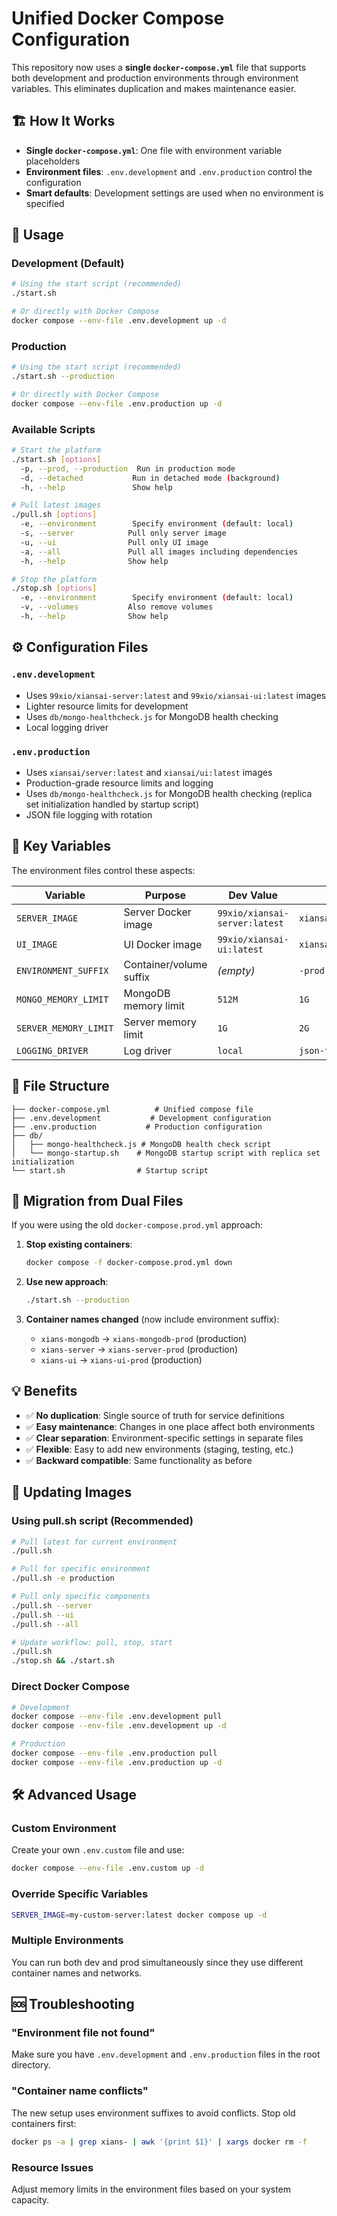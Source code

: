 # Unified Docker Compose Configuration

This repository now uses a **single `docker-compose.yml`** file that supports both development and production environments through environment variables. This eliminates duplication and makes maintenance easier.

## 🏗️ How It Works

- **Single `docker-compose.yml`**: One file with environment variable placeholders
- **Environment files**: `.env.development` and `.env.production` control the configuration
- **Smart defaults**: Development settings are used when no environment is specified

## 🚀 Usage

### Development (Default)
```bash
# Using the start script (recommended)
./start.sh

# Or directly with Docker Compose
docker compose --env-file .env.development up -d
```

### Production
```bash
# Using the start script (recommended)
./start.sh --production

# Or directly with Docker Compose
docker compose --env-file .env.production up -d
```

### Available Scripts
```bash
# Start the platform
./start.sh [options]
  -p, --prod, --production  Run in production mode
  -d, --detached           Run in detached mode (background)
  -h, --help               Show help

# Pull latest images
./pull.sh [options]
  -e, --environment        Specify environment (default: local)
  -s, --server            Pull only server image
  -u, --ui                Pull only UI image
  -a, --all               Pull all images including dependencies
  -h, --help              Show help

# Stop the platform
./stop.sh [options]
  -e, --environment        Specify environment (default: local)
  -v, --volumes           Also remove volumes
  -h, --help              Show help
```

## ⚙️ Configuration Files

### `.env.development`
- Uses `99xio/xiansai-server:latest` and `99xio/xiansai-ui:latest` images
- Lighter resource limits for development
- Uses `db/mongo-healthcheck.js` for MongoDB health checking
- Local logging driver

### `.env.production`
- Uses `xiansai/server:latest` and `xiansai/ui:latest` images  
- Production-grade resource limits and logging
- Uses `db/mongo-healthcheck.js` for MongoDB health checking (replica set initialization handled by startup script)
- JSON file logging with rotation

## 🔧 Key Variables

The environment files control these aspects:

| Variable | Purpose | Dev Value | Prod Value |
|----------|---------|-----------|------------|
| `SERVER_IMAGE` | Server Docker image | `99xio/xiansai-server:latest` | `xiansai/server:latest` |
| `UI_IMAGE` | UI Docker image | `99xio/xiansai-ui:latest` | `xiansai/ui:latest` |
| `ENVIRONMENT_SUFFIX` | Container/volume suffix | _(empty)_ | `-prod` |
| `MONGO_MEMORY_LIMIT` | MongoDB memory limit | `512M` | `1G` |
| `SERVER_MEMORY_LIMIT` | Server memory limit | `1G` | `2G` |
| `LOGGING_DRIVER` | Log driver | `local` | `json-file` |

## 📁 File Structure

```
├── docker-compose.yml          # Unified compose file
├── .env.development           # Development configuration
├── .env.production           # Production configuration  
├── db/
│   ├── mongo-healthcheck.js # MongoDB health check script
│   └── mongo-startup.sh    # MongoDB startup script with replica set initialization
└── start.sh                # Startup script
```

## 🔄 Migration from Dual Files

If you were using the old `docker-compose.prod.yml` approach:

1. **Stop existing containers**:
   ```bash
   docker compose -f docker-compose.prod.yml down
   ```

2. **Use new approach**:
   ```bash
   ./start.sh --production
   ```

3. **Container names changed** (now include environment suffix):
   - `xians-mongodb` → `xians-mongodb-prod` (production)
   - `xians-server` → `xians-server-prod` (production)
   - `xians-ui` → `xians-ui-prod` (production)

## 💡 Benefits

- ✅ **No duplication**: Single source of truth for service definitions
- ✅ **Easy maintenance**: Changes in one place affect both environments  
- ✅ **Clear separation**: Environment-specific settings in separate files
- ✅ **Flexible**: Easy to add new environments (staging, testing, etc.)
- ✅ **Backward compatible**: Same functionality as before

## 🔄 Updating Images

### Using pull.sh script (Recommended)
```bash
# Pull latest for current environment
./pull.sh

# Pull for specific environment
./pull.sh -e production

# Pull only specific components
./pull.sh --server
./pull.sh --ui
./pull.sh --all

# Update workflow: pull, stop, start
./pull.sh
./stop.sh && ./start.sh
```

### Direct Docker Compose
```bash
# Development
docker compose --env-file .env.development pull
docker compose --env-file .env.development up -d

# Production
docker compose --env-file .env.production pull
docker compose --env-file .env.production up -d
```

## 🛠️ Advanced Usage

### Custom Environment
Create your own `.env.custom` file and use:
```bash
docker compose --env-file .env.custom up -d
```

### Override Specific Variables
```bash
SERVER_IMAGE=my-custom-server:latest docker compose up -d
```

### Multiple Environments
You can run both dev and prod simultaneously since they use different container names and networks.

## 🆘 Troubleshooting

### "Environment file not found"
Make sure you have `.env.development` and `.env.production` files in the root directory.

### "Container name conflicts"  
The new setup uses environment suffixes to avoid conflicts. Stop old containers first:
```bash
docker ps -a | grep xians- | awk '{print $1}' | xargs docker rm -f
```

### Resource Issues
Adjust memory limits in the environment files based on your system capacity. 